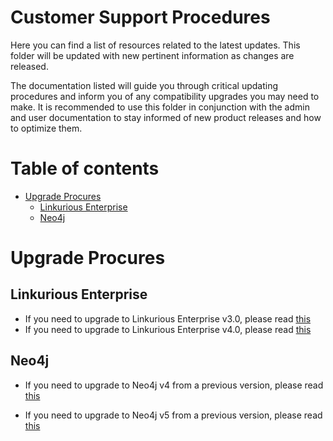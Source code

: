 <!-- omit in toc -->
# Customer Support Procedures

Here you can find a list of resources related to the latest updates.
This folder will be updated with new pertinent information as changes are released.

The documentation listed will guide you through critical updating procedures and inform you of any compatibility upgrades you may need to make. It is recommended to use this folder in conjunction with the admin and user documentation to stay informed of new product releases and how to optimize them. 

<!-- omit in toc -->
# Table of contents
- [Upgrade Procures](#upgrade-procures)
  - [Linkurious Enterprise](#linkurious-enterprise)
  - [Neo4j](#neo4j)

# Upgrade Procures

## Linkurious Enterprise

* If you need to upgrade to Linkurious Enterprise v3.0, please read [this](LKE-v3.0-migration.md)
* If you need to upgrade to Linkurious Enterprise v4.0, please read [this](LKE-v4.0-migration.md)

## Neo4j

* If you need to upgrade to Neo4j v4 from a previous version, please read [this](Neo4j-v4.0-migration.md)

* If you need to upgrade to Neo4j v5 from a previous version, please read [this](Neo4j-v5.0-migration.md)
